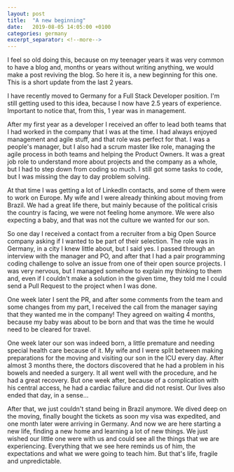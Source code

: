 ```yaml
---
layout: post
title:  "A new beginning"
date:   2019-08-05 14:05:00 +0100
categories: germany
excerpt_separator: <!--more-->
---
```


I feel so old doing this, because on my teenager years it was very common to
have a blog and, months or years without writing anything, we would make a post
reviving the blog. So here it is, a new beginning for this one. This is a short
update from the last 2 years.
<!--more-->

I have recently moved to Germany for a Full Stack Developer position. I'm still
getting used to this idea, because I now have 2.5 years of experience. Important
to notice that, from this, 1 year was in management.

After my first year as a developer I received an offer to lead both teams that I
had worked in the company that I was at the time. I had always enjoyed
management and agile stuff, and that role was perfect for that. I was a people's
manager, but I also had a scrum master like role, managing the agile process in
both teams and helping the Product Owners. It was a great job role to understand
more about projects and the company as a whole, but I had to step down from
coding so much. I still got some tasks to code, but I was missing the day to
day problem solving.

At that time I was getting a lot of LinkedIn contacts, and some of them were to
work on Europe. My wife and I were already thinking about moving from Brazil. We
had a great life there, but mainly because of the political crisis the country
is facing, we were not feeling home anymore. We were also expecting a baby, and
that was not the culture we wanted for our son.

So one day I received a contact from a recruiter from a big Open Source company
asking if I wanted to be part of their selection. The role was in Germany, in a
city I knew little about, but I said yes. I passed through an interview with the
manager and PO, and after that I had a pair programming coding challenge to solve an issue from
one of their open source projects. I was very nervous, but I managed somehow to
explain my thinking to them and, even if I couldn't make a solution in the given
time, they told me I could send a Pull Request to the project when I was done.

One week later I sent the PR, and after some comments from the team and some
changes from my part, I received the call from the manager saying that they
wanted me in the company! They agreed on waiting 4 months, because my baby was
about to be born and that was the time he would need to be cleared for travel.

One week later our son was indeed born, a little premature and needing special
health care because of it. My wife and I were split between making preparations
for the moving and visiting our son in the ICU every day. After almost 3 months
there, the doctors discovered that he had a problem in his bowels and needed a
surgery. It all went well with the procedure, and he had a great recovery. But
one week after, because of a complication with his central access, he had a
cardiac failure and did not resist. Our lives also ended that day, in a sense...

After that, we just couldn't stand being in Brazil anymore. We dived deep on the
moving, finally bought the tickets as soon my visa was expedited, and one month
later were arriving in Germany. And now we are here starting a new life, finding
a new home and learning a lot of new things. We just wished our little one were
with us and could see all the things that we are experiencing. Everything that
we see here reminds us of him, the expectations and what we were going to teach
him. But that's life, fragile and unpredictable.
